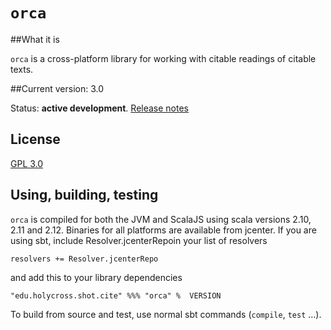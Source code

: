 # `orca`


##What it is

`orca` is a cross-platform library for working with citable readings of citable texts.

##Current version: 3.0

Status:  **active development**. [Release notes](releases.md)

## License

[GPL 3.0](https://opensource.org/licenses/gpl-3.0.html)

## Using, building, testing

`orca` is compiled for both the JVM and ScalaJS using scala versions 2.10, 2.11 and 2.12. Binaries for all platforms are available from jcenter. If you are using sbt, include Resolver.jcenterRepoin your list of resolvers

    resolvers += Resolver.jcenterRepo

and add this to your library dependencies

    "edu.holycross.shot.cite" %%% "orca" %  VERSION

To build from source and test, use normal sbt commands (`compile`, `test` ...).
